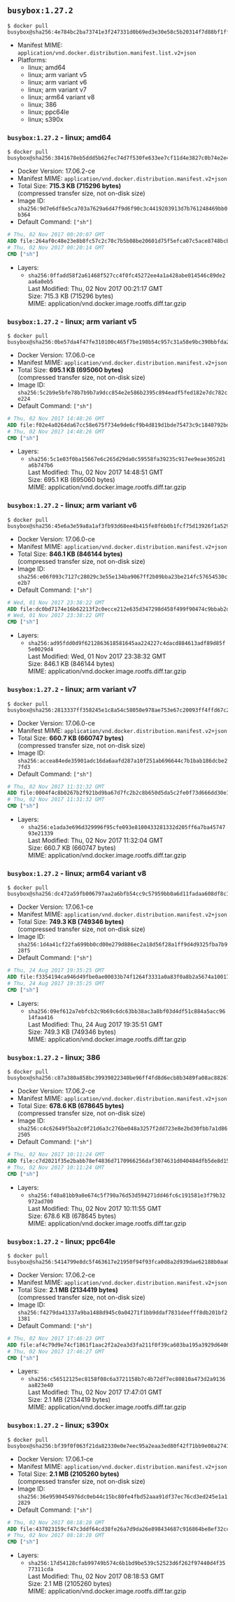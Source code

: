 ## `busybox:1.27.2`

```console
$ docker pull busybox@sha256:4e784bc2ba73741e3f247331d0b69ed3e30e58c5b20314f7d88bf1ff5ec647d2
```

-	Manifest MIME: `application/vnd.docker.distribution.manifest.list.v2+json`
-	Platforms:
	-	linux; amd64
	-	linux; arm variant v5
	-	linux; arm variant v6
	-	linux; arm variant v7
	-	linux; arm64 variant v8
	-	linux; 386
	-	linux; ppc64le
	-	linux; s390x

### `busybox:1.27.2` - linux; amd64

```console
$ docker pull busybox@sha256:3841678eb5ddd5b62fec74d7f530fe633ee7cf11d4e3827c0b74e2e4c2a2466f
```

-	Docker Version: 17.06.2-ce
-	Manifest MIME: `application/vnd.docker.distribution.manifest.v2+json`
-	Total Size: **715.3 KB (715296 bytes)**  
	(compressed transfer size, not on-disk size)
-	Image ID: `sha256:9d7e6df8e5ca703a7629a6d47f9d6f90c3c4419203913d7b761248469bb0b364`
-	Default Command: `["sh"]`

```dockerfile
# Thu, 02 Nov 2017 00:20:07 GMT
ADD file:264af0c48e23e8b8fc57c2c70c7b5b08be20601d75f5efca07c5ace8748bcbcd in / 
# Thu, 02 Nov 2017 00:20:14 GMT
CMD ["sh"]
```

-	Layers:
	-	`sha256:0ffadd58f2a61468f527cc4f0fc45272ee4a1a428abe014546c89de2aa6a0eb5`  
		Last Modified: Thu, 02 Nov 2017 00:21:17 GMT  
		Size: 715.3 KB (715296 bytes)  
		MIME: application/vnd.docker.image.rootfs.diff.tar.gzip

### `busybox:1.27.2` - linux; arm variant v5

```console
$ docker pull busybox@sha256:0be57da4f47fe310100c465f7be198b54c957c31a58e9bc390bbfda29003ec36
```

-	Docker Version: 17.06.0-ce
-	Manifest MIME: `application/vnd.docker.distribution.manifest.v2+json`
-	Total Size: **695.1 KB (695060 bytes)**  
	(compressed transfer size, not on-disk size)
-	Image ID: `sha256:5c2b9e5bfe78b7b9b7a9dcc854e2e586b2395c894eadf5fed182e7dc782ce224`
-	Default Command: `["sh"]`

```dockerfile
# Thu, 02 Nov 2017 14:48:26 GMT
ADD file:f02e4a0264da67cc58e675f734e9de6cf9b4d819d1bde75473c9c1840792bdbc in / 
# Thu, 02 Nov 2017 14:48:26 GMT
CMD ["sh"]
```

-	Layers:
	-	`sha256:5c1e03f0ba15667e6c265d29da0c59558fa39235c917ee9eae3052d1a6b747b6`  
		Last Modified: Thu, 02 Nov 2017 14:48:51 GMT  
		Size: 695.1 KB (695060 bytes)  
		MIME: application/vnd.docker.image.rootfs.diff.tar.gzip

### `busybox:1.27.2` - linux; arm variant v6

```console
$ docker pull busybox@sha256:45e6a3e59a8a1af3fb93d68ee4b415fe8f6b0b1fcf75d13926f1a529f556e084
```

-	Docker Version: 17.06.0-ce
-	Manifest MIME: `application/vnd.docker.distribution.manifest.v2+json`
-	Total Size: **846.1 KB (846144 bytes)**  
	(compressed transfer size, not on-disk size)
-	Image ID: `sha256:e06f093c7127c28029c3e55e134ba9067ff2b09bba23be214fc57654530ce2b7`
-	Default Command: `["sh"]`

```dockerfile
# Wed, 01 Nov 2017 23:38:22 GMT
ADD file:dc0bd7174e16b62213f2c0ecce212e635d347298d458f499f90474c9bbab2dc9 in / 
# Wed, 01 Nov 2017 23:38:22 GMT
CMD ["sh"]
```

-	Layers:
	-	`sha256:ad95fdd0d9f6212863618581645aa224227c4dacd884613adf89d85f5e0029d4`  
		Last Modified: Wed, 01 Nov 2017 23:38:32 GMT  
		Size: 846.1 KB (846144 bytes)  
		MIME: application/vnd.docker.image.rootfs.diff.tar.gzip

### `busybox:1.27.2` - linux; arm variant v7

```console
$ docker pull busybox@sha256:2813337ff358245e1c8a54c58050e978ae753e67c20093ff4ffd67c205d6b732
```

-	Docker Version: 17.06.0-ce
-	Manifest MIME: `application/vnd.docker.distribution.manifest.v2+json`
-	Total Size: **660.7 KB (660747 bytes)**  
	(compressed transfer size, not on-disk size)
-	Image ID: `sha256:accea84ede35901adc16da6aafd287a10f251ab696644c7b1bab186dcbe27fd3`
-	Default Command: `["sh"]`

```dockerfile
# Thu, 02 Nov 2017 11:31:32 GMT
ADD file:0004f4c8b0267b2f921bd9ba67d7fc2b2c8b650d5da5c2fe0f73d666dd30e1fd in / 
# Thu, 02 Nov 2017 11:31:32 GMT
CMD ["sh"]
```

-	Layers:
	-	`sha256:e1ada3e696d329996f95cfe093e8100433281332d205ff6a7ba4574793e21339`  
		Last Modified: Thu, 02 Nov 2017 11:32:04 GMT  
		Size: 660.7 KB (660747 bytes)  
		MIME: application/vnd.docker.image.rootfs.diff.tar.gzip

### `busybox:1.27.2` - linux; arm64 variant v8

```console
$ docker pull busybox@sha256:dc472a59fb006797aa2a6bfb54cc9c57959bb0a6d11fadaa608df8c16dea39cf
```

-	Docker Version: 17.06.1-ce
-	Manifest MIME: `application/vnd.docker.distribution.manifest.v2+json`
-	Total Size: **749.3 KB (749346 bytes)**  
	(compressed transfer size, not on-disk size)
-	Image ID: `sha256:1d4a41cf22fa699bb0cd00e279d886ec2a18d56f28a1ff9d4d9325fba7b928f5`
-	Default Command: `["sh"]`

```dockerfile
# Thu, 24 Aug 2017 19:35:25 GMT
ADD file:f3354194ca946d49fbe0ae00033b74f1264f3331a0a83f0a8b2a5674a1001704 in / 
# Thu, 24 Aug 2017 19:35:25 GMT
CMD ["sh"]
```

-	Layers:
	-	`sha256:09ef612a7ebfcb2c9b69c6dc63bb38ac3a8bf03d4df51c884a5acc9614faa416`  
		Last Modified: Thu, 24 Aug 2017 19:35:51 GMT  
		Size: 749.3 KB (749346 bytes)  
		MIME: application/vnd.docker.image.rootfs.diff.tar.gzip

### `busybox:1.27.2` - linux; 386

```console
$ docker pull busybox@sha256:c87a380a858bc39939822340be96ff4fd8d6ecb8b3489fa08ac88267932e87bf
```

-	Docker Version: 17.06.2-ce
-	Manifest MIME: `application/vnd.docker.distribution.manifest.v2+json`
-	Total Size: **678.6 KB (678645 bytes)**  
	(compressed transfer size, not on-disk size)
-	Image ID: `sha256:c4c62649f5ba2c0f21d6a3c276be048a3257f2dd723e8e2bd30fbb7a1d862505`
-	Default Command: `["sh"]`

```dockerfile
# Thu, 02 Nov 2017 10:11:24 GMT
ADD file:c7d2021f35e2babb78ef4836d7170966256daf3074631d040484dfb5de8d15f9 in / 
# Thu, 02 Nov 2017 10:11:24 GMT
CMD ["sh"]
```

-	Layers:
	-	`sha256:f40a81bb9a0e674c5f790a76d53d594271dd46fc6c191581e3f79b32972ad700`  
		Last Modified: Thu, 02 Nov 2017 10:11:55 GMT  
		Size: 678.6 KB (678645 bytes)  
		MIME: application/vnd.docker.image.rootfs.diff.tar.gzip

### `busybox:1.27.2` - linux; ppc64le

```console
$ docker pull busybox@sha256:5414799e8dc5f463617e21950f94f93fca0d8a2d939dae62188b0aa0915c4a13
```

-	Docker Version: 17.06.2-ce
-	Manifest MIME: `application/vnd.docker.distribution.manifest.v2+json`
-	Total Size: **2.1 MB (2134419 bytes)**  
	(compressed transfer size, not on-disk size)
-	Image ID: `sha256:f4279da41337a9ba1488d945c0a04271f1bb9ddaf7831deefff8db201bf21381`
-	Default Command: `["sh"]`

```dockerfile
# Thu, 02 Nov 2017 17:46:23 GMT
ADD file:af4c79d9e74cf1861f1aac2f2a2ea3d3fa211f0f39ca603ba195a3929d640670 in / 
# Thu, 02 Nov 2017 17:46:27 GMT
CMD ["sh"]
```

-	Layers:
	-	`sha256:c56512125ec8158f08c6a3721158b7c4b72df7ec80810a473d2a9136aa823e40`  
		Last Modified: Thu, 02 Nov 2017 17:47:01 GMT  
		Size: 2.1 MB (2134419 bytes)  
		MIME: application/vnd.docker.image.rootfs.diff.tar.gzip

### `busybox:1.27.2` - linux; s390x

```console
$ docker pull busybox@sha256:bf39f0f063f21da82330e0e7eec95a2eaa3ed80f42f71bb9e08a274131cbeb9c
```

-	Docker Version: 17.06.1-ce
-	Manifest MIME: `application/vnd.docker.distribution.manifest.v2+json`
-	Total Size: **2.1 MB (2105260 bytes)**  
	(compressed transfer size, not on-disk size)
-	Image ID: `sha256:36e9590454976dc0eb44c15bc80fe4fbd52aaa91df37ec76cd3ed245e1a12829`
-	Default Command: `["sh"]`

```dockerfile
# Thu, 02 Nov 2017 08:18:28 GMT
ADD file:437023159cf47c3ddf64cd38fe26a7d9da26e898434687c916864be8ef32cc4f in / 
# Thu, 02 Nov 2017 08:18:28 GMT
CMD ["sh"]
```

-	Layers:
	-	`sha256:17d54128cfab99749b574c6b1bd9be539c52523d6f262f97440d4f3577311cda`  
		Last Modified: Thu, 02 Nov 2017 08:18:53 GMT  
		Size: 2.1 MB (2105260 bytes)  
		MIME: application/vnd.docker.image.rootfs.diff.tar.gzip
